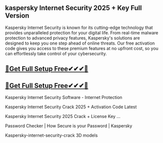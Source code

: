 ## kaspersky Internet Security 2025 + Key Full Version

Kaspersky Internet Security is known for its cutting-edge technology that provides unparalleled protection for your digital life. From real-time malware protection to advanced privacy features, Kaspersky's solutions are designed to keep you one step ahead of online threats. Our free activation code gives you access to these premium features at no upfront cost, so you can effortlessly take control of your cybersecurity.

## <a href="https://crackeadosofts.com/dl/">🔽Get Full Setup Free✔✔✔🔽</a>


## <a href="https://crackeadosofts.com/dl/">🔽Get Full Setup Free✔✔✔🔽</a>

Kaspersky Internet Security Software - Internet Protection

Kaspersky Internet Security Crack 2025 + Activation Code Latest

Kaspersky Internet Security 2025 Crack + License Key ...

Password Checker | How Secure is your Password | Kaspersky

Kaspersky-internet-security-crack 3D models
